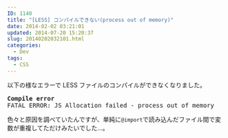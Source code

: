 ```yaml
---
ID: 1140
title: "[LESS] コンパイルできない(process out of memory)"
date: 2014-02-02 03:21:01
updated: 2014-07-20 15:20:37
slug: 20140202032101.html
categories:
  - Dev
tags:
  - CSS
---
```


以下の様なエラーで LESS ファイルのコンパイルができなくなりました。

<pre><b>Compile error</b>
FATAL ERROR: JS Allocation failed - process out of memory</pre>
<!--more-->

色々と原因を調べていたんですが、単純に<code>@import</code>で読み込んだファイル間で変数が重複してただけみたいでした…。
